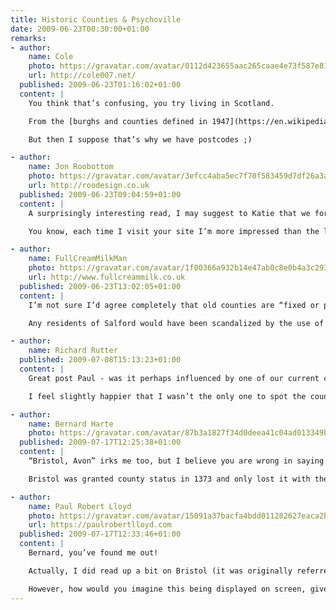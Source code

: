 ```yaml
---
title: Historic Counties & Psychoville
date: 2009-06-23T00:30:00+01:00
remarks:
- author:
    name: Cole
    photo: https://gravatar.com/avatar/0112d423655aac265caae4e73f587e81
    url: http://cole007.net/
  published: 2009-06-23T01:16:02+01:00
  content: |
    You think that’s confusing, you try living in Scotland.

    From the [burghs and counties defined in 1947](https://en.wikipedia.org/wiki/Local_Government_%28Scotland%29_Act_1947) through the [regional and district councils defined in 1973](https://en.wikipedia.org/wiki/Local_Government_%28Scotland%29_Act_1973) to the [unitary authorities formed in 1994](https://en.wikipedia.org/wiki/Local_Government_etc._%28Scotland%29_Act_1994), you are guaranteed that when discussing geography and locality no two people refer to the same place using the same nomenclature.

    But then I suppose that’s why we have postcodes ;)

- author:
    name: Jon Roobottom
    photo: https://gravatar.com/avatar/3efcc4aba5ec7f70f583459d7df26a3a
    url: http://roodesign.co.uk
  published: 2009-06-23T09:04:59+01:00
  content: |
    A surprisingly interesting read, I may suggest to Katie that we format our wedding address list like this. I’m sure that’ll go down a storm.

    You know, each time I visit your site I’m more impressed than the last at the beautiful simplicity of the design. It’s quite an achievement to design something that ‘builds’ in the users mind – each time I find something else I like. The power of good typography I suppose.

- author:
    name: FullCreamMilkMan
    photo: https://gravatar.com/avatar/1f00366a932b14e47ab0c8e0b4a3c293
    url: http://www.fullcreammilk.co.uk
  published: 2009-06-23T13:02:05+01:00
  content: |
    I’m not sure I’d agree completely that old counties are “fixed or predictable” or were ever not “subject to political whims”. We must take the attitude that boundaries, being human structures, are always subject to change, not always for the better, perhaps, but setting them in stone might end up being shortsighted.

    Any residents of Salford would have been scandalized by the use of “Salford, Manchester” not merely because it’s historically in Lancashire, but that Salford is a city in its own right, and never has been and never will be a suburb or annexe of Manchester.

- author:
    name: Richard Rutter
  published: 2009-07-08T15:13:23+01:00
  content: |
    Great post Paul - was it perhaps influenced by one of our current clients?

    I feel slightly happier that I wasn’t the only one to spot the county inconsistencies in Psychoville (which incidentally should not be taken as a criticism of Psychoville as the letters were written by a character who may well be as confused as the rest of us about such things).

- author:
    name: Bernard Harte
    photo: https://gravatar.com/avatar/87b3a1827f34d0deea41c04ad013349b
  published: 2009-07-17T12:25:38+01:00
  content: |
    “Bristol, Avon” irks me too, but I believe you are wrong in saying that “Bristol, Gloucestershire” would be more accurate.

    Bristol was granted county status in 1373 and only lost it with the creation of Avon. When Avon was abolished, City and County status was restored to Bristol.

- author:
    name: Paul Robert Lloyd
    photo: https://gravatar.com/avatar/15091a37bacfa4bdd011282627eaca2b
    url: https://paulrobertlloyd.com
  published: 2009-07-17T12:33:46+01:00
  content: |
    Bernard, you’ve found me out!

    Actually, I did read up a bit on Bristol (it was originally referred to as a ‘County Corporate’ if I remember correctly) but I omitted going into that level of detail. So in that respect Bristol now being a Unitary Authority (and ‘Ceremonial County’) means it’s returned to a more historically correct position.

    However, how would you imagine this being displayed on screen, given that all other locations used a ‘City, County’ model?  Bristol is a rare example of being one in the same, but I would imagine certain viewers would find it odd to have Bristol not followed by the name of any county.
---
```

